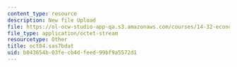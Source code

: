 ```yaml
---
content_type: resource
description: New file Upload
file: https://ol-ocw-studio-app-qa.s3.amazonaws.com/courses/14-32-econometrics-spring-2007/b043654b03fecb4dfeed99bf9a5572d1_oct84.sas7bdat
file_type: application/octet-stream
resourcetype: Other
title: oct84.sas7bdat
uid: b043654b-03fe-cb4d-feed-99bf9a5572d1
---
```

